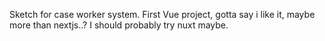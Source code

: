 Sketch for case worker system. First Vue project, gotta say i like it, maybe more than nextjs..? I should probably try nuxt maybe.
